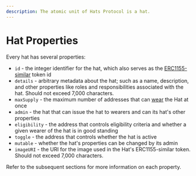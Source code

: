 ```yaml
---
description: The atomic unit of Hats Protocol is a hat.
---
```


# Hat Properties

Every hat has several properties:

* `id` - the integer identifier for the hat, which also serves as the [ERC1155-similar](erc1155-compatibility.md) token id
* `details` - arbitrary metadata about the hat; such as a name, description, and other properties like roles and responsibilities associated with the hat. Should not exceed 7,000 characters.
* `maxSupply` - the maximum number of addresses that can [wear](wearing-a-hat.md) the Hat at once
* `admin` - the hat that can issue the hat to wearers and can its hat's other properties
* `eligibility` - the address that controls eligibility criteria and whether a given wearer of the hat is in good standing
* `toggle` - the address that controls whether the hat is active
* `mutable` - whether the hat's properties can be changed by its admin
* `imageURI` - the URI for the image used in the Hat's ERC1155-similar token. Should not exceed 7,000 characters.

Refer to the subsequent sections for more information on each property.



